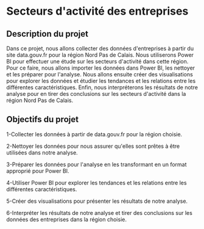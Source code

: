 # Secteurs d'activité des entreprises

## Description du projet

Dans ce projet, nous allons collecter des données d'entreprises à partir du site data.gouv.fr pour la région Nord Pas de Calais. Nous utiliserons Power BI pour effectuer une étude sur les secteurs d'activité dans cette région. Pour ce faire, nous allons importer les données dans Power BI, les nettoyer et les préparer pour l'analyse. Nous allons ensuite créer des visualisations pour explorer les données et étudier les tendances et les relations entre les différentes caractéristiques. Enfin, nous interpréterons les résultats de notre analyse pour en tirer des conclusions sur les secteurs d'activité dans la région Nord Pas de Calais.


## Objectifs du projet

1-Collecter les données à partir de data.gouv.fr pour la région choisie.

2-Nettoyer les données pour nous assurer qu'elles sont prêtes à être utilisées dans notre analyse.

3-Préparer les données pour l'analyse en les transformant en un format approprié pour Power BI.

4-Utiliser Power BI pour explorer les tendances et les relations entre les différentes caractéristiques.

5-Créer des visualisations pour présenter les résultats de notre analyse.

6-Interpréter les résultats de notre analyse et tirer des conclusions sur les données des entreprises dans la région choisie.



 


